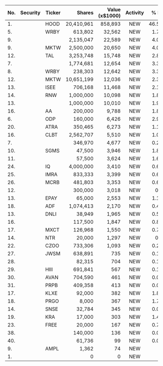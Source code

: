 No. | Security | Ticker | Shares | Value (x$1000) | Activity | % Port
|--- | --- | --- | ---:| ---:|:---:| ---:|
 1.||HOOD</a>|20,410,961|858,893|NEW|46.58%|<a href=rel="bookmark"></a>
5.||WRBY</a>|613,802|32,562|NEW|1.76%|<a href=rel="bookmark"></a>
9.|||2,135,047|22,589|NEW|4.09%|rel="bookmark"></a>
9.||MKTW</a>|2,500,000|20,650|NEW|4.07%|<a href=rel="bookmark"></a>
12.||TAL</a>|3,253,748|15,748|NEW|2.85%|<a href=rel="bookmark"></a>
7.|||1,774,681|12,654|NEW|3.37%|rel="bookmark"></a>
8.||WRBY</a>|238,303|12,642|NEW|3.36%|<a href=rel="bookmark"></a>
12.||MKTW</a>|10,651,199|12,036|NEW|2.37%|<a href=rel="bookmark"></a>
13.||ISEE</a>|706,168|11,468|NEW|2.14%|<a href=rel="bookmark"></a>
14.||RNW</a>|1,000,000|10,098|NEW|1.89%|<a href=rel="bookmark"></a>
13.|||1,000,000|10,010|NEW|1.97%|rel="bookmark"></a>
16.||AA</a>|200,000|9,788|NEW|1.83%|<a href=rel="bookmark"></a>
6.||ODP</a>|160,000|6,426|NEW|2.99%|<a href=rel="bookmark"></a>
20.||ATRA</a>|350,465|6,273|NEW|1.17%|<a href=rel="bookmark"></a>
16.||CLBT</a>|2,562,707|5,510|NEW|1.08%|<a href=rel="bookmark"></a>
7.|||346,970|4,677|NEW|0.25%|rel="bookmark"></a>
10.||SGMS</a>|47,500|3,946|NEW|1.84%|<a href=rel="bookmark"></a>
11.|||57,500|3,624|NEW|1.69%|rel="bookmark"></a>
24.||IQ</a>|4,000,000|3,410|NEW|0.63%|<a href=rel="bookmark"></a>
25.||IMRA</a>|833,333|3,399|NEW|0.63%|<a href=rel="bookmark"></a>
26.||MCRB</a>|481,803|3,353|NEW|0.62%|<a href=rel="bookmark"></a>
12.|||300,000|3,018|NEW|0.8%|rel="bookmark"></a>
13.||EPAY</a>|65,000|2,553|NEW|1.19%|<a href=rel="bookmark"></a>
18.||ADF</a>|1,074,413|2,170|NEW|0.42%|<a href=rel="bookmark"></a>
13.||DNLI</a>|38,949|1,965|NEW|0.52%|<a href=rel="bookmark"></a>
16.|||117,500|1,847|NEW|0.86%|rel="bookmark"></a>
17.||MXCT</a>|126,968|1,550|NEW|0.72%|<a href=rel="bookmark"></a>
14.||NTR</a>|20,000|1,297|NEW|0.1%|<a href=rel="bookmark"></a>
22.||CZOO</a>|733,306|1,093|NEW|0.21%|<a href=rel="bookmark"></a>
27.||JWSM</a>|638,891|735|NEW|0.14%|<a href=rel="bookmark"></a>
28.|||82,315|704|NEW|0.13%|rel="bookmark"></a>
29.||HIII</a>|691,841|567|NEW|0.11%|<a href=rel="bookmark"></a>
30.||AVAN</a>|704,590|461|NEW|0.09%|<a href=rel="bookmark"></a>
31.||PRPB</a>|409,358|413|NEW|0.08%|<a href=rel="bookmark"></a>
17.||KLXE</a>|92,000|382|NEW|1.81%|<a href=rel="bookmark"></a>
18.||PRGO</a>|8,000|367|NEW|1.74%|<a href=rel="bookmark"></a>
14.||SNSE</a>|32,784|345|NEW|0.09%|<a href=rel="bookmark"></a>
19.||KRA</a>|17,000|303|NEW|1.44%|<a href=rel="bookmark"></a>
23.||FREE</a>|20,000|167|NEW|0.79%|<a href=rel="bookmark"></a>
38.|||140,000|136|NEW|0.02%|rel="bookmark"></a>
40.|||61,736|99|NEW|0.01%|rel="bookmark"></a>
9.||AMPL</a>|1,362|74|NEW|0%|<a href=rel="bookmark"></a>
1.|||0|0|NEW|0%|rel="bookmark"></a>
